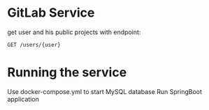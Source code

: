 # GitLab Service

get user and his public projects with endpoint:

```
GET /users/{user}
```

# Running the service

Use docker-compose.yml to start MySQL database
Run SpringBoot application